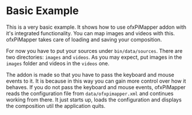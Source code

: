 # Basic Example

This is a very basic example. It shows how to use ofxPiMapper addon with it's integrated functionality. You can map images and videos with this. ofxPiMapper takes care of loading and saving your composition.

For now you have to put your sources under `bin/data/sources`. There are two directories: `images` and `videos`. As you may expect, put images in the `images` folder and videos in the `videos` one. 

The addon is made so that you have to pass the keyboard and mouse events to it. It is because in this way you can gain more control over how it behaves. If you do not pass the keyboard and mouse events, ofxPiMapper reads the configuration file from `data/ofxpimapper.xml` and continues working from there. It just starts up, loads the configuration and displays the composition util the application quits. 
